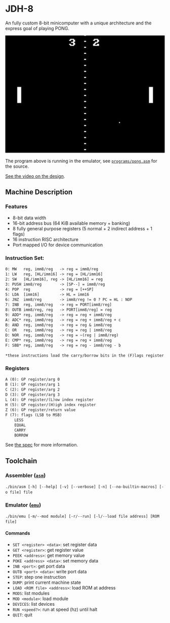 # JDH-8
An fully custom 8-bit minicomputer with a unique architecture and the express goal of playing PONG.

![PONG SCREENSHOT](images/PONG.png)

The program above is running in the emulator, see [`programs/pong.asm`](programs/pong.asm) for the source.

[See the video on the design](https://youtu.be/7A1SzIIKMho).

## Machine Description

### Features
- 8-bit data width
- 16-bit address bus (64 KiB available memory + banking)
- 8 fully general purpose registers (5 normal + 2 indirect address + 1 flags)
- 16 instruction RISC architecture
- Port mapped I/O for device communication

### Instruction Set:
```
0: MW   reg, imm8/reg   -> reg = imm8/reg
1: LW   reg, [HL/imm16] -> reg = [HL/imm16]
2: SW   [HL/imm16], reg -> [HL/imm16] = reg
3: PUSH imm8/reg        -> [SP--] = imm8/reg
4: POP  reg             -> reg = [++SP]
5: LDA  [imm16]         -> HL = imm16
6: JNZ  imm8/reg        -> imm8/reg != 0 ? PC = HL : NOP
7: INB  reg, imm8/reg   -> reg = PORT[imm8/reg]
8: OUTB imm8/reg, reg   -> PORT[imm8/reg] = reg
9: ADD* reg, imm8/reg   -> reg = reg + imm8/reg
A: ADC* reg, imm8/reg   -> reg = reg + imm8/reg + c
B: AND  reg, imm8/reg   -> reg = reg & imm8/reg
C: OR   reg, imm8/reg   -> reg = reg | imm8/reg
D: NOR  reg, imm8/reg   -> reg = ~(reg | imm8/reg)
E: CMP* reg, imm8/reg   -> reg = reg + imm8/reg
F: SBB* reg, imm8/reg   -> reg = reg - imm8/reg - b

*these instructions load the carry/borrow bits in the (F)lags register
```

### Registers
```
A (0): GP register/arg 0
B (1): GP register/arg 1
C (2): GP register/arg 2
D (3): GP register/arg 3
L (4): GP register/(L)ow index register
H (5): GP register/(H)igh index register
Z (6): GP register/return value
F (7): flags (LSB to MSB)
    LESS
    EQUAL
    CARRY
    BORROW
```

See [the spec](SPEC.txt) for more information.

## Toolchain
### **Assembler** ([`asm`](./asm))
`./bin/asm [-h] [--help] [-v] [--verbose] [-n] [--no-builtin-macros] [-o file] file`

### **Emulator** ([`emu`](./emu))
`./bin/emu [-m/--mod module] [-r/--run] [-l/--load file address] [ROM file]`
#### Commands
- `SET <register> <data>`: set register data
- `GET <register>`: get register value
- `PEEK <address>`: get memory value
- `POKE <address> <data>`: set memory data
- `INB <port>`: get port data
- `OUTB <port> <data>`: write port data
- `STEP`: step one instruction
- `DUMP`: print current machine state
- `LOAD <ROM file> <address>`: load ROM at address
- `MODS`: list modules
- `MOD <module>`: load module
- `DEVICES`: list devices
- `RUN <speed?>`: run at speed (hz) until halt
- `QUIT`: quit
